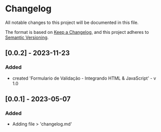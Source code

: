# Changelog
All notable changes to this project will be documented in this file.

The format is based on [Keep a Changelog](https://keepachangelog.com/en/1.0.0/),
and this project adheres to [Semantic Versioning](https://semver.org/spec/v2.0.0.html).

## [0.0.2] - 2023-11-23

### Added
- created 'Formulario de Validação - Integrando HTML & JavaScript' - v 1.0


## [0.0.1] - 2023-05-07

### Added
- Adding file > 'changelog.md'

